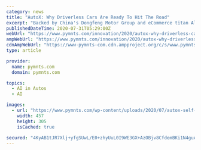 ```yaml
---
category: news
title: "AutoX: Why Driverless Cars Are Ready To Hit The Road"
excerpt: "Backed by China's Dongfeng Motor Group and eCommerce titan Alibaba, the AutoX platform is solving tech orchestration issues for successful autonomous journeys."
publishedDateTime: 2020-07-31T05:29:00Z
webUrl: "https://www.pymnts.com/innovation/2020/autox-why-driverless-cars-are-ready-to-hit-the-road/"
ampWebUrl: "https://www.pymnts.com/innovation/2020/autox-why-driverless-cars-are-ready-to-hit-the-road/amp/"
cdnAmpWebUrl: "https://www-pymnts-com.cdn.ampproject.org/c/s/www.pymnts.com/innovation/2020/autox-why-driverless-cars-are-ready-to-hit-the-road/amp/"
type: article

provider:
  name: pymnts.com
  domain: pymnts.com

topics:
  - AI in Autos
  - AI

images:
  - url: "https://www.pymnts.com/wp-content/uploads/2020/07/autox-self-driving-cars-innovation-457x305.jpg"
    width: 457
    height: 305
    isCached: true

secured: "4KyAB1tJR7Xlj+yfgSUwL/E0+zhyUuL0I9WE3GX+AzOBjv8CfdemBKi1N4guApoZJCZ9NBsYvTlZPS+P1X5RFR53QjKaKK0/bl7vYFrjyzvx60gMUADlCQ/hmeAoHAqZ++CnlkVJTRFz3R9g40JbUX5a044uEAkkbCBdNoPZoOV/DqVWRqKqgMyqBX72/JD4pvq2Sr7+2JBmjtXayd3cz90KHFtTyXTv3dew9tbRYIDhwECESE0sMOqHld7o+NPjxA69dFBhx2rfNNy+wJPLDw+ANBkiDA4WTaY0gwHF+s5IQytOW+xiXnFSYjeQ+1z9EUApIbpxyr71UUeujMFtzw==;8H0SlDpZ7Ilutd4mfpalcA=="
---
```



